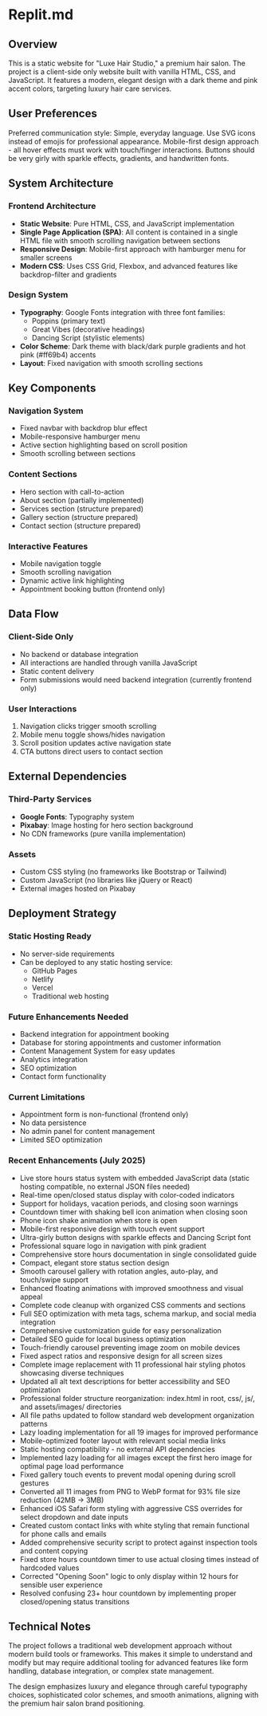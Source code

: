 # Replit.md

## Overview

This is a static website for "Luxe Hair Studio," a premium hair salon. The project is a client-side only website built with vanilla HTML, CSS, and JavaScript. It features a modern, elegant design with a dark theme and pink accent colors, targeting luxury hair care services.

## User Preferences

Preferred communication style: Simple, everyday language.
Use SVG icons instead of emojis for professional appearance.
Mobile-first design approach - all hover effects must work with touch/finger interactions.
Buttons should be very girly with sparkle effects, gradients, and handwritten fonts.

## System Architecture

### Frontend Architecture
- **Static Website**: Pure HTML, CSS, and JavaScript implementation
- **Single Page Application (SPA)**: All content is contained in a single HTML file with smooth scrolling navigation between sections
- **Responsive Design**: Mobile-first approach with hamburger menu for smaller screens
- **Modern CSS**: Uses CSS Grid, Flexbox, and advanced features like backdrop-filter and gradients

### Design System
- **Typography**: Google Fonts integration with three font families:
  - Poppins (primary text)
  - Great Vibes (decorative headings)
  - Dancing Script (stylistic elements)
- **Color Scheme**: Dark theme with black/dark purple gradients and hot pink (#ff69b4) accents
- **Layout**: Fixed navigation with smooth scrolling sections

## Key Components

### Navigation System
- Fixed navbar with backdrop blur effect
- Mobile-responsive hamburger menu
- Active section highlighting based on scroll position
- Smooth scrolling between sections

### Content Sections
- Hero section with call-to-action
- About section (partially implemented)
- Services section (structure prepared)
- Gallery section (structure prepared)
- Contact section (structure prepared)

### Interactive Features
- Mobile navigation toggle
- Smooth scrolling navigation
- Dynamic active link highlighting
- Appointment booking button (frontend only)

## Data Flow

### Client-Side Only
- No backend or database integration
- All interactions are handled through vanilla JavaScript
- Static content delivery
- Form submissions would need backend integration (currently frontend only)

### User Interactions
1. Navigation clicks trigger smooth scrolling
2. Mobile menu toggle shows/hides navigation
3. Scroll position updates active navigation state
4. CTA buttons direct users to contact section

## External Dependencies

### Third-Party Services
- **Google Fonts**: Typography system
- **Pixabay**: Image hosting for hero section background
- No CDN frameworks (pure vanilla implementation)

### Assets
- Custom CSS styling (no frameworks like Bootstrap or Tailwind)
- Custom JavaScript (no libraries like jQuery or React)
- External images hosted on Pixabay

## Deployment Strategy

### Static Hosting Ready
- No server-side requirements
- Can be deployed to any static hosting service:
  - GitHub Pages
  - Netlify
  - Vercel
  - Traditional web hosting

### Future Enhancements Needed
- Backend integration for appointment booking
- Database for storing appointments and customer information
- Content Management System for easy updates
- Analytics integration
- SEO optimization
- Contact form functionality

### Current Limitations
- Appointment form is non-functional (frontend only)
- No data persistence
- No admin panel for content management
- Limited SEO optimization

### Recent Enhancements (July 2025)
- Live store hours status system with embedded JavaScript data (static hosting compatible, no external JSON files needed)
- Real-time open/closed status display with color-coded indicators
- Support for holidays, vacation periods, and closing soon warnings
- Countdown timer with shaking bell icon animation when closing soon
- Phone icon shake animation when store is open
- Mobile-first responsive design with touch event support
- Ultra-girly button designs with sparkle effects and Dancing Script font
- Professional square logo in navigation with pink gradient
- Comprehensive store hours documentation in single consolidated guide
- Compact, elegant store status section design
- Smooth carousel gallery with rotation angles, auto-play, and touch/swipe support
- Enhanced floating animations with improved smoothness and visual appeal
- Complete code cleanup with organized CSS comments and sections
- Full SEO optimization with meta tags, schema markup, and social media integration
- Comprehensive customization guide for easy personalization
- Detailed SEO guide for local business optimization
- Touch-friendly carousel preventing image zoom on mobile devices
- Fixed aspect ratios and responsive design for all screen sizes
- Complete image replacement with 11 professional hair styling photos showcasing diverse techniques
- Updated all alt text descriptions for better accessibility and SEO optimization
- Professional folder structure reorganization: index.html in root, css/, js/, and assets/images/ directories
- All file paths updated to follow standard web development organization patterns
- Lazy loading implementation for all 19 images for improved performance
- Mobile-optimized footer layout with relevant social media links
- Static hosting compatibility - no external API dependencies
- Implemented lazy loading for all images except the first hero image for optimal page load performance
- Fixed gallery touch events to prevent modal opening during scroll gestures
- Converted all 11 images from PNG to WebP format for 93% file size reduction (42MB → 3MB)
- Enhanced iOS Safari form styling with aggressive CSS overrides for select dropdown and date inputs
- Created custom contact links with white styling that remain functional for phone calls and emails
- Added comprehensive security script to protect against inspection tools and content copying
- Fixed store hours countdown timer to use actual closing times instead of hardcoded values
- Corrected "Opening Soon" logic to only display within 12 hours for sensible user experience
- Resolved confusing 23+ hour countdown by implementing proper closed/opening status transitions

## Technical Notes

The project follows a traditional web development approach without modern build tools or frameworks. This makes it simple to understand and modify but may require additional tooling for advanced features like form handling, database integration, or complex state management.

The design emphasizes luxury and elegance through careful typography choices, sophisticated color schemes, and smooth animations, aligning with the premium hair salon brand positioning.
